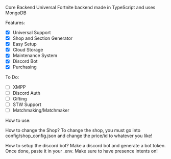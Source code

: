 Core Backend
Universal Fortnite backend made in TypeScript and uses MongoDB

Features:

- [x] Universal Support
- [x] Shop and Section Generator
- [x] Easy Setup
- [x] Cloud Storage
- [x] Maintenance System
- [x] Discord Bot
- [x] Purchasing

To Do:

- [ ] XMPP
- [ ] Discord Auth
- [ ] Gifting
- [ ] STW Support
- [ ] Matchmaking/Matchmaker

How to use:

How to change the Shop? To change the shop, you must go into config/shop_config.json and change the price/id to whatever you like!

How to setup the discord bot? Make a discord bot and generate a bot token. Once done, paste it in your .env. Make sure to have presence intents on!
